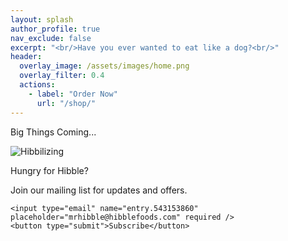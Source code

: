 ```yaml
---
layout: splash
author_profile: true
nav_exclude: false
excerpt: "<br/>Have you ever wanted to eat like a dog?<br/>"
header:
  overlay_image: /assets/images/home.png
  overlay_filter: 0.4
  actions:
    - label: "Order Now"
      url: "/shop/"
---
```


<span class="big-title">Big Things Coming...</span>

<div class="centered-gif">
  <img src="https://media2.giphy.com/media/v1.Y2lkPTc5MGI3NjExMHZnbG9qcG5xbHF0NXdpOXloaTNpNnV4MWVlNWdmMXUyd2g1dmlzbyZlcD12MV9pbnRlcm5hbF9naWZfYnlfaWQmY3Q9Zw/jRmcKkyhOY43Uy8PDc/giphy.gif" alt="Hibbilizing">
</div>

<iframe name="hidden_iframe" style="display:none;"></iframe>


<div class="email-box">
<p class="label-text">Hungry for Hibble?</p> 
    <p class="label-text">Join our mailing list for updates and offers.</p>
  <form class="email-form"
        id="subscribe-form"
        action="https://docs.google.com/forms/u/3/d/e/1FAIpQLSd0I4tlBMiEkcDwHCoPOX6OvEC7kxALJMJ9KhPqvfNJb0tHzA/formResponse"
        method="POST"
        target="hidden_iframe"
        onsubmit="setTimeout(function() {
        document.getElementById('thank-you').style.display = 'block';
        document.getElementById('subscribe-form').reset();
      }, 100);">
    
    <input type="email" name="entry.543153860" placeholder="mrhibble@hibblefoods.com" required />
    <button type="submit">Subscribe</button>
  </form>

  <p id="thank-you" class="label-text" style="display:none; color: green;">
    Thanks for subscribing!
  </p>
</div>
